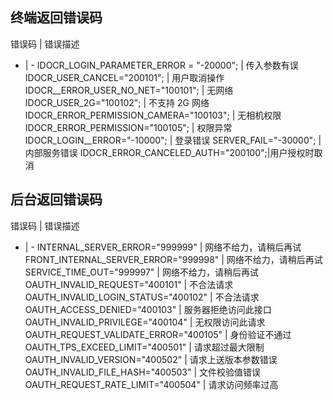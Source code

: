 ## 终端返回错误码
错误码 | 错误描述
- | -
IDOCR_LOGIN_PARAMETER_ERROR = "-20000"; | 传入参数有误
IDOCR_USER_CANCEL="200101"; | 用户取消操作
IDOCR__ERROR_USER_NO_NET="100101"; | 无网络
IDOCR_USER_2G="100102"; | 不支持 2G 网络
IDOCR_ERROR_PERMISSION_CAMERA="100103"; | 无相机权限
IDOCR_ERROR_PERMISSION="100105"; | 权限异常
IDOCR_LOGIN__ERROR="-10000"; | 登录错误
SERVER_FAIL="-30000"; | 内部服务错误
IDOCR_ERROR_CANCELED_AUTH="200100";|用户授权时取消

## 后台返回错误码
错误码 | 错误描述
- | -
INTERNAL_SERVER_ERROR="999999" | 网络不给力，请稍后再试
FRONT_INTERNAL_SERVER_ERROR="999998" | 网络不给力，请稍后再试
SERVICE_TIME_OUT="999997" | 网络不给力，请稍后再试
OAUTH_INVALID_REQUEST="400101" | 不合法请求
OAUTH_INVALID_LOGIN_STATUS="400102" | 不合法请求
OAUTH_ACCESS_DENIED="400103" | 服务器拒绝访问此接口
OAUTH_INVALID_PRIVILEGE="400104" | 无权限访问此请求
OAUTH_REQUEST_VALIDATE_ERROR="400105" | 身份验证不通过
OAUTH_TPS_EXCEED_LIMIT="400501" | 请求超过最大限制
OAUTH_INVALID_VERSION="400502" | 请求上送版本参数错误
OAUTH_INVALID_FILE_HASH="400503" | 文件校验值错误
OAUTH_REQUEST_RATE_LIMIT="400504" | 请求访问频率过高
